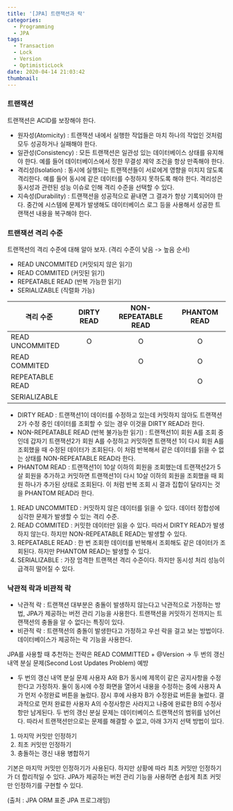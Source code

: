 ```yaml
---
title: '[JPA] 트랜잭션과 락'
categories:
  - Programming
  - JPA
tags:
  - Transaction
  - Lock
  - Version
  - OptimisticLock
date: 2020-04-14 21:03:42
thumbnail:
---
```

### 트랜잭션

트랜잭션은 ACID를 보장해야 한다.

* 원자성(Atomicity) : 트랜잭션 내에서 실행한 작업들은 마치 하나의 작업인 것처럼 모두 성공하거나 실패해야 한다.
* 일관성(Consistency) : 모든 트랜잭션은 일관성 있는 데이터베이스 상태를 유지해야 한다.
예를 들어 데이터베이스에서 정한 무결성 제약 조건을 항상 만족해야 한다.
* 격리성(Isolation) : 동시에 실행되는 트랜잭션들이 서로에게 영향을 미치지 않도록 격리한다.
예를 들어 동시에 같은 데이터를 수정하지 못하도록 해야 한다. 격리성은 동시성과 관련된 성능 이슈로 인해 격리 수준을 선택할 수 있다.
* 지속성(Durability) : 트랜잭션을 성공적으로 끝내면 그 결과가 항상 기록되어야 한다. 중간에 시스템에 문제가 발생해도 데이터베이스 로그 등을 사용해서 성공한 트랜잭션 내용을 복구해야 한다.

### 트랜잭션 격리 수준

트랜잭션의 격리 수준에 대해 알아 보자. (격리 수준이 낮음 -> 높음 순서)
* READ UNCOMMITED (커밋되지 않은 읽기)
* READ COMMITED (커밋된 읽기)
* REPEATABLE READ (반복 가능한 읽기)
* SERIALIZABLE (직렬화 가능)

|격리 수준|DIRTY READ|NON-REPEATABLE READ|PHANTOM READ|
|---|:-:|:-:|:-:|
|READ UNCOMMITED|O|O|O|
|READ COMMITED||O|O|
|REPEATABLE READ|||O|
|SERIALIZABLE||||			

* DIRTY READ : 트랜잭션1이 데이터를 수정하고 있는데 커밋하지 않아도 트랜잭션2가 수정 중인 데이터를 조회할 수 있는 경우 이것을 DIRTY READ라 한다.
* NON-REPEATABLE READ (반복 불가능한 읽기) : 트랜잭션1이 회원 A를 조회 중인데 갑자기 트랜잭션2가 회원 A를 수정하고 커밋하면 트랜잭션 1이 다시 회원 A를 조회했을 때 수정된 데이터가 조회된다.
이 처럼 반복해서 같은 데이터를 읽을 수 없는 상태를 NON-REPEATABLE READ라 한다.
* PHANTOM READ : 트랜잭션1이 10살 이하의 회원을 조회했는데 트랜잭션2가 5살 회원을 추가하고 커밋하면 트랜잭션1이 다시 10살 이하의 회원을 조회했을 때 회원 하나가 추가된 상태로 조회된다.
이 처럼 반복 조회 시 결과 집합이 달라지는 것을 PHANTOM READ라 한다.

1) READ UNCOMMITED : 커밋하지 않은 데이터를 읽을 수 있다. 데이터 정합성에 심각한 문제가 발생할 수 있는 격리 수준.
2) READ COMMITED : 커밋한 데이터만 읽을 수 있다. 따라서 DIRTY READ가 발생하지 않는다. 하지만 NON-REPEATABLE READ는 발생할 수 있다.
3) REPEATABLE READ : 한 번 조회한 데이터를 반복해서 조회해도 같은 데이터가 조회된다. 하지만 PHANTOM READ는 발생할 수 있다.
4) SERIALIZABLE : 가장 엄격한 트랜잭션 격리 수준이다. 하지만 동시성 처리 성능이 급격히 떨어질 수 있다.

### 낙관적 락과 비관적 락

* 낙관적 락 : 트랜잭션 대부분은 충돌이 발생하지 않는다고 낙관적으로 가정하는 방법, JPA가 제공하는 버전 관리 기능을 사용한다. 트랜잭션을 커밋하기 전까지는 트랜잭션의 충돌을 알 수 없다는 특징이 있다.
* 비관적 락 : 트랜잭션의 충돌이 발생한다고 가정하고 우선 락을 걸고 보는 방법이다. 데이터베이스가 제공하는 락 기능을 사용한다.

JPA를 사용할 때 추천하는 전략은 READ COMMITTED + @Version
-> 두 번의 갱신 내역 분실 문제(Second Lost Updates Problem) 예방

* 두 번의 갱신 내역 분실 문제
사용자 A와 B가 동시에 제목이 같은 공지사항을 수정한다고 가정하자. 둘이 동시에 수정 화면을 열어서 내용을 수정하는 중에 사용자 A가 먼저 수정완료 버튼을 눌렀다.
잠시 후에 사용자 B가 수정완료 버튼을 눌렀다. 결과적으로 먼저 완료한 사용자 A의 수정사항은 사라지고 나중에 완료한 B의 수정사항만 남게된다.
두 번의 갱신 분실 문제는 데이터베이스 트랜잭션의 범위를 넘어선다. 따라서 트랜잭션만으로는 문제를 해결할 수 없고, 아래 3가지 선택 방법이 있다.
1. 마지막 커밋만 인정하기
2. 최초 커밋만 인정하기
3. 충돌하는 갱신 내용 병합하기

기본은 마지막 커밋만 인정하기가 사용된다. 하지만 상황에 따라 최초 커밋만 인정하기가 더 합리적일 수 있다. JPA가 제공하는 버전 관리 기능을 사용하면 손쉽게 최초 커밋만 인정하기를 구현할 수 있다.

(출처 : JPA ORM 표준 JPA 프로그래밍)

